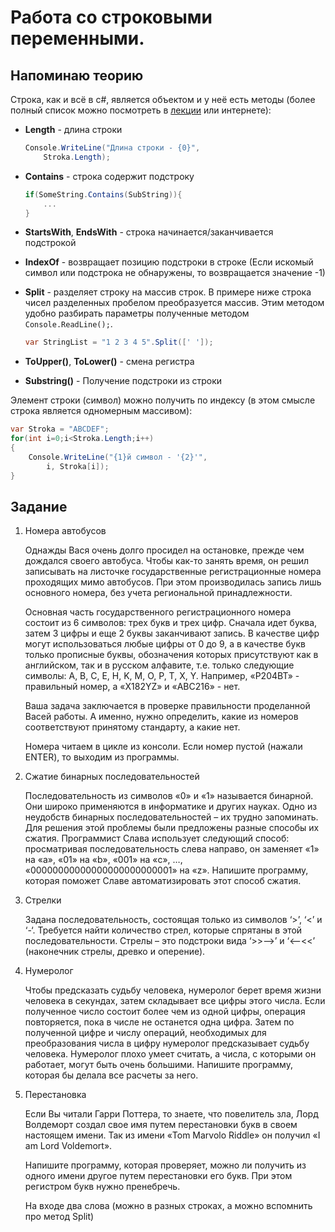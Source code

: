 # Работа со строковыми переменными.

## Напоминаю теорию

Строка, как и всё в c#, является объектом и у неё есть методы (более полный список можно посмотреть в [лекции](../articles/4_prog_string.md) или интернете):

* **Length** - длина строки

    ```cs
    Console.WriteLine("Длина строки - {0}",
        Stroka.Length);
    ```    

* **Contains** - строка содержит подстроку

    ```cs
    if(SomeString.Contains(SubString)){
        ...
    }
    ```

* **StartsWith**, **EndsWith** - строка начинается/заканчивается подстрокой

* **IndexOf** - возвращает позицию подстроки в строке (Если искомый символ или подстрока не обнаружены, то возвращается значение -1)

* **Split** - разделяет строку на массив строк. В примере ниже строка чисел разделенных пробелом преобразуется массив. Этим методом удобно разбирать параметры полученные методом `Console.ReadLine();`.

    ```cs
    var StringList = "1 2 3 4 5".Split([' ']);
    ```

* **ToUpper()**, **ToLower()** - смена регистра

* **Substring()** - Получение подстроки из строки

Элемент строки (символ) можно получить по индексу (в этом смысле строка является одномерным массивом):

```cs
var Stroka = "ABCDEF";
for(int i=0;i<Stroka.Length;i++)
{
    Console.WriteLine("{1}й символ - '{2}'",
        i, Stroka[i]);
}
```    



## Задание

1. Номера автобусов

    Однажды Вася очень долго просидел на остановке, прежде чем дождался своего автобуса. Чтобы как-то занять время, он решил записывать на листочке государственные регистрационные номера проходящих мимо автобусов. При этом производилась запись лишь основного номера, без учета региональной принадлежности.

    Основная часть государственного регистрационного номера состоит из 6 символов: трех букв и трех цифр. Сначала идет буква, затем 3 цифры и еще 2 буквы заканчивают запись. В качестве цифр могут использоваться любые цифры от 0 до 9, а в качестве букв только прописные буквы, обозначения которых присутствуют как в английском, так и в русском алфавите, т.е. только следующие символы: A, B, C, E, H, K, M, O, P, T, X, Y. Например, «P204BT» - правильный номер, а «X182YZ» и «ABC216» - нет.

    Ваша задача заключается в проверке правильности проделанной Васей работы. А именно, нужно определить, какие из номеров соответствуют принятому стандарту, а какие нет.

    Номера читаем в цикле из консоли. Если номер пустой (нажали ENTER), то выходим из программы.

2. Сжатие бинарных последовательностей    

    Последовательность из символов «0» и «1» называется бинарной. Они широко применяются в информатике и других науках. Одно из неудобств бинарных последовательностей – их трудно запоминать. Для решения этой проблемы были предложены разные способы их сжатия. Программист Слава использует следующий способ: просматривая последовательность слева направо, он заменяет «1» на «a», «01» на «b», «001» на «c», …, «00000000000000000000000001» на «z». Напишите программу, которая поможет Славе автоматизировать этот способ сжатия.

3. Стрелки

    Задана последовательность, состоящая только из символов ‘>’, ‘<’ и ‘-‘. Требуется найти количество стрел, которые спрятаны в этой последовательности. Стрелы – это подстроки вида ‘>>-->’ и ‘<--<<’ (наконечник стрелы, древко и оперение).

4. Нумеролог

    Чтобы предсказать судьбу человека, нумеролог берет время жизни человека в секундах, затем складывает все цифры этого числа. Если полученное число состоит более чем из одной цифры, операция повторяется, пока в числе не останется одна цифра. Затем по полученной цифре и числу операций, необходимых для преобразования числа в цифру нумеролог предсказывает судьбу человека. Нумеролог плохо умеет считать, а числа, с которыми он работает, могут быть очень большими. Напишите программу, которая бы делала все расчеты за него.

5. Перестановка

    Если Вы читали Гарри Поттера, то знаете, что повелитель зла, Лорд Волдеморт создал свое имя путем перестановки букв в своем настоящем имени. Так из имени «Tom Marvolo Riddle» он получил «I am Lord Voldemort».

    Напишите программу, которая проверяет, можно ли получить из одного имени другое путем перестановки его букв. При этом регистром букв нужно пренебречь.

    На входе два слова (можно в разных строках, а можно вспомнить про метод Split)

